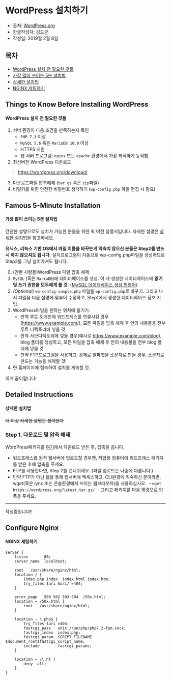 # WordPress 설치하기
* 출처: [WordPress.org](https://codex.wordpress.org/Installing_WordPress)
* 한글작성자: 김도균
* 작성일: 2019월 2월 8일




## 목차
 - [WordPress 설치 전 필요한 것들](#things-to-know-before-installing-wordpress)
 - [가장 많이 쓰이는 5분 설치법](#famous-5-minute-installation)
 - [상세한 설치법](#detailed-instructions)
 - [NGINX 세팅하기](#configure-nginx)
 



## Things to Know Before Installing WordPress
#### WordPress 설치 전 필요한 것들

 1. 서버 환경이 다음 조건을 만족하는지 확인
    - `PHP 7.3` 이상
    - `MySQL 5.6` 혹은 `MariaDB 10.0` 이상
    - HTTPS 지원
    - 웹 서버 프로그램: `nginx` 또는 `apache` 환경에서 가장 최적하게 동작함.
 2. 최신버전 WordPress 다운로드
 > https://wordpress.org/download/
 3. 다운로드파일 압축해제 (`tar.gz` 혹은 `zip`파일)
 4. 비밀키를 위한 안전한 비밀번호 생각하기 (`wp-config.php` 파일 편집 시 필요)

## Famous 5-Minute Installation
#### 가장 많이 쓰이는 5분 설치법
간단한 설명으로도 설치가 가능한 분들을 위한 퀵 버전 설명서입니다. 자세한 설명은 [상세한 설치법](#detailed-instructions)을 참고하세요.

**유닉스, 리눅스 기반 OS에서 파일 이름을 바꾸는게 익숙치 않으신 분들은 Step2를 반드시 하지 않으셔도 됩니다.** 설치프로그램이 자동으로 wp-config.php파일을 생성하므로 Step3를 그냥 넘어가셔도 됩니다.

 0. (안한 사람들)WordPress 파일 압축 해제
 1. `MySQL` (혹은 `MariaDB`)에 데이터베이스를 생성. 이 때 생성한 데이터베이스에 **읽기 및 쓰기 권한을 모두에게 풀 것.** ([MySQL 데이터베이스 생성 명령어](https://codex.wordpress.org/Installing_WordPress#Using_the_MySQL_Client))
 2. *(Optional)* `wp-config-sample.php` 파일을 `wp-config.php`로 바꾸기. 그리고 나서 파일을 다음 설명에 맞추어 수정하고, Step1에서 생성한 데이터베이스 정보 기입.
 3. WordPress파일을 원하는 위치에 옮기기.
     * 만약 루트 도메인에 워드프레스를 연결시킬 경우(https://www.example.com/), 모든 파일을 압축 해제 후 안의 내용물을 전부 루트 디렉토리에 넣을 것.
     * 만약 서브디렉토리에 넣을 경우(예시로 https://www.example.com/blog), blog 폴더를 생성하고, 모든 파일을 압축 해제 후 안의 내용물을 전부 blog 폴더에 넣을 것.
     * 만약 FTP프로그램을 사용하고, 강제로 알파벳을 소문자로 만들 경우, 소문자로 만드는 기능을 해제할 것!
 4. ~~런~~ 홈페이지에 접속하여 설치를 계속할 것.
 
이게 끝이랍니다!


## Detailed Instructions
#### 상세한 설치법
~~더 이상 자세한 설명은 생략한다~~

### Step 1. 다운로드 및 압축 해제
WordPress패키지를 [여기](https://wordpress.org/download/)에서 다운로드 받은 후, 압축을 풉니다.

- 워드프레스를 원격 웹서버에 업로드할 경우엔, 작업용 컴퓨터에 워드프레스 패키지를 받은 후에 압축을 푸세요.
- FTP를 사용한다면, Step 2를 건너뛰세요. (파일 업로드는 나중에 다룹니다.)
- 만약 FTP가 아닌 쉘을 통해 웹서버에 엑세스하고, CLI환경에 익숙하신 분이라면, wget(혹은 lynx 또는 콘솔환경에서 쓰이는 웹브라우저)을 사용하십시오.
  - `wget https://wordpress.org/latest.tar.gz/`
  - 그리고 패키지를 다음 명령으로 압푹을 푸세요.

___

작성중입니다!!


## Configure Nginx
#### NGINX 세팅하기
```
server {
    listen       80;
    server_name  localhost;
 
    root   /usr/share/nginx/html;
    location / {
        index.php index  index.html index.htm;
        try_files $uri $uri/ =404;
    }

    error_page   500 502 503 504  /50x.html;
    location = /50x.html {
        root   /usr/share/nginx/html;
    }
 
    location ~ \.php$ {
        try_files $uri =404; 
        fastcgi_pass   unix:/run/php/php7.2-fpm.sock;
        fastcgi_index  index.php;
        fastcgi_param  SCRIPT_FILENAME  $document_root$fastcgi_script_name;
        include        fastcgi_params;
    }
 
    location ~ /\.ht {
        deny  all;
    }
}
```


 

